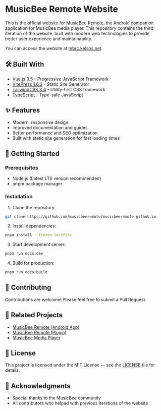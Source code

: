 # MusicBee Remote Website

This is the official website for MusicBee Remote, the Android companion application for MusicBee media player.
This repository contains the third iteration of the website, built with modern web technologies to provide better user
experience and maintainability.

You can access the website at [mbrc.kelsos.net](https://mbrc.kelsos.net).

## 🛠️ Built With

- [Vue.js 3.5](https://vuejs.org/) - Progressive JavaScript Framework
- [VitePress 1.6.3](https://vitepress.dev/) - Static Site Generator
- [TailwindCSS 3.4](https://tailwindcss.com/) - Utility-first CSS framework
- [TypeScript](https://www.typescriptlang.org/) - Type-safe JavaScript

## ✨ Features

- Modern, responsive design
- Improved documentation and guides
- Better performance and SEO optimization
- Built with static site generation for fast loading times

## 🚀 Getting Started

### Prerequisites

- Node.js (Latest LTS version recommended)
- pnpm package manager

### Installation

1. Clone the repository:

```bash
git clone https://github.com/musicbeeremote/musicbeeremote.github.io
```

2. Install dependencies:

```bash
pnpm install --frozen-lockfile
```

3. Start development server:

```bash
pnpm run docs:dev
```

4. Build for production:

```bash
pnpm run docs:build
```

## 📝 Contributing

Contributions are welcome! Please feel free to submit a Pull Request.

## 📱 Related Projects

- [MusicBee Remote (Android App)](https://github.com/musicbeeremote/mbrc)
- [MusicBee Remote (Plugin)](https://github.com/musicbeeremote/mbrc-plugin)
- [MusicBee Media Player](https://getmusicbee.com/)

## 📄 License

This project is licensed under the MIT License — see the [LICENSE](LICENSE) file for details.

## 🙏 Acknowledgments

- Special thanks to the MusicBee community
- All contributors who helped with previous iterations of the website
